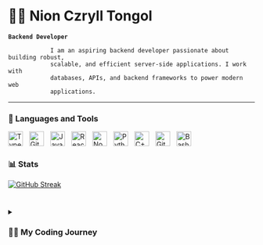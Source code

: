 # 🏄‍♂️ Nion Czryll Tongol

**`Backend Developer`**

                I am an aspiring backend developer passionate about building robust,
                scalable, and efficient server-side applications. I work with
                databases, APIs, and backend frameworks to power modern web
                applications.

   <p align="left">
      
   </p>

---

### 🧰 Languages and Tools

<img align="left" alt="TypeScript" width="30px" style="padding-right:10px;" src="https://cdn.jsdelivr.net/gh/devicons/devicon/icons/typescript/typescript-plain.svg" />
<img align="left" alt="Git" width="30px" style="padding-right:10px;" src="https://cdn.jsdelivr.net/gh/devicons/devicon/icons/git/git-original.svg" />
<img align="left" alt="JavaScript" width="30px" style="padding-right:10px;" src="https://cdn.jsdelivr.net/gh/devicons/devicon/icons/javascript/javascript-plain.svg" />
<img align="left" alt="React" width="30px" style="padding-right:10px;" src="https://cdn.jsdelivr.net/gh/devicons/devicon/icons/react/react-original.svg" />
<img align="left" alt="NodeJS" width="30px" style="padding-right:10px;" src="https://cdn.jsdelivr.net/gh/devicons/devicon/icons/nodejs/nodejs-original.svg" />
<img align="left" alt="Python" width="30px" style="padding-right:10px;" src="https://cdn.jsdelivr.net/gh/devicons/devicon/icons/python/python-plain.svg" />
<img align="left" alt="C++" width="30px" style="padding-right:10px;" src="https://cdn.jsdelivr.net/gh/devicons/devicon/icons/cplusplus/cplusplus-line.svg" />
<img align="left" alt="GitHub" width="30px" style="padding-right:10px;" src="https://cdn.jsdelivr.net/gh/devicons/devicon/icons/github/github-original.svg" />
<img align="left" alt="Bash" width="30px" style="padding-right:10px;" src="https://cdn.jsdelivr.net/gh/devicons/devicon/icons/bash/bash-original.svg" />
<br />

#

### 📊 Stats

[![GitHub Streak](https://streak-stats.demolab.com?user=NionCDT&theme=neon-dark)](https://git.io/streak-stats)

#
<details>
 <summary><h3>👨‍💻 My Coding Journey</h3></summary>
   My coding journey began as a student learning the fundamentals of programming and problem-solving, which led me to discover a passion for backend development. I gained hands-on experience with frameworks like Laravel and Node.js, along with database design, API development, and authentication. Beyond academics, I actively participated in events such as the RAITE 2025 Hackathon and the Start-Up Challenge, where I collaborated with peers to build innovative solutions under real-world constraints. Now, as I prepare for my internship and graduation, I am eager to apply my technical skills in backend systems, deployment, and cloud technologies while continuing to grow into a well-rounded backend developer ready to contribute to impactful projects.